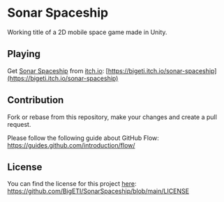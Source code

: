# Sonar Spaceship

Working title of a 2D mobile space game made in Unity.

## Playing

Get [Sonar Spaceship](https://bigeti.itch.io/sonar-spaceship) from [itch.io](https://itch.io): [https://bigeti.itch.io/sonar-spaceship](https://bigeti.itch.io/sonar-spaceship)

## Contribution

Fork or rebase from this repository, make your changes and create a pull request.

Please follow the following guide about GitHub Flow: https://guides.github.com/introduction/flow/

## License

You can find the license for this project [here](https://github.com/BigETI/SonarSpaceship/blob/main/LICENSE): https://github.com/BigETI/SonarSpaceship/blob/main/LICENSE

